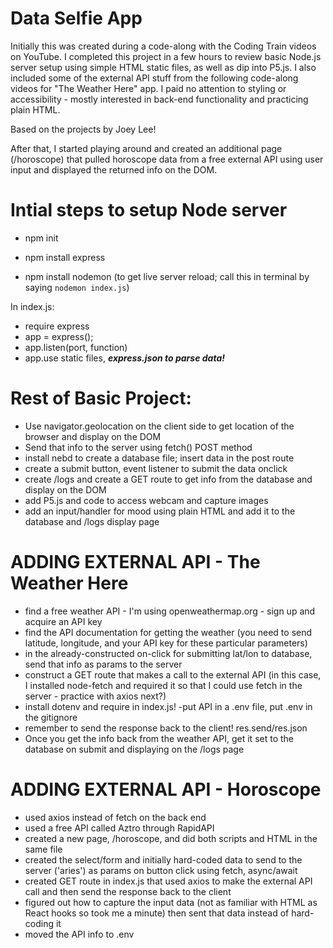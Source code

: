# Data Selfie App

Initially this was created during a code-along with the Coding Train videos on YouTube. I completed this project in a few hours to review basic Node.js server setup using simple HTML static files, as well as dip into P5.js. I also included some of the external API stuff from the following code-along videos for "The Weather Here" app. I paid no attention to styling or accessibility - mostly interested in back-end functionality and practicing plain HTML.

Based on the projects by Joey Lee!

After that, I started playing around and created an additional page (/horoscope) that pulled horoscope data from a free external API using user input and displayed the returned info on the DOM.

# Intial steps to setup Node server

- npm init

- npm install express

- npm install nodemon (to get live server reload; call this in terminal by saying `nodemon index.js`)

In index.js:

- require express
- app = express();
- app.listen(port, function)
- app.use static files, **_express.json to parse data!_**

# Rest of Basic Project:

- Use navigator.geolocation on the client side to get location of the browser and display on the DOM
- Send that info to the server using fetch() POST method
- install nebd to create a database file; insert data in the post route
- create a submit button, event listener to submit the data onclick
- create /logs and create a GET route to get info from the database and display on the DOM
- add P5.js and code to access webcam and capture images
- add an input/handler for mood using plain HTML and add it to the database and /logs display page

# ADDING EXTERNAL API - The Weather Here

- find a free weather API - I'm using openweathermap.org - sign up and acquire an API key
- find the API documentation for getting the weather (you need to send latitude, longitude, and your API key for these particular parameters)
- in the already-constructed on-click for submitting lat/lon to database, send that info as params to the server
- construct a GET route that makes a call to the external API (in this case, I installed node-fetch and required it so that I could use fetch in the server - practice with axios next?)
- install dotenv and require in index.js!
  -put API in a .env file, put .env in the gitignore
- remember to send the response back to the client! res.send/res.json
- Once you get the info back from the weather API, get it set to the database on submit and displaying on the /logs page

# ADDING EXTERNAL API - Horoscope

- used axios instead of fetch on the back end
- used a free API called Aztro through RapidAPI
- created a new page, /horoscope, and did both scripts and HTML in the same file
- created the select/form and initially hard-coded data to send to the server ('aries') as params on button click using fetch, async/await
- created GET route in index.js that used axios to make the external API call and then send the response back to the client
- figured out how to capture the input data (not as familiar with HTML as React hooks so took me a minute) then sent that data instead of hard-coding it
- moved the API info to .env
